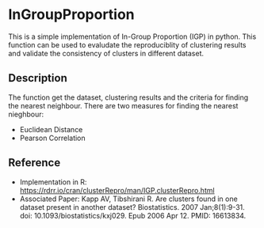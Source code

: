 # InGroupProportion
This is a simple implementation of In-Group Proportion (IGP) in python.
This function can be used to evaludate the reproduciblity of clustering results and validate the consistency of clusters in different dataset.

## Description
The function get the dataset, clustering results and the criteria for finding the nearest neighbour.
There are two measures for finding the nearest nieghbour:
- Euclidean Distance
- Pearson Correlation

## Reference
- Implementation in R: https://rdrr.io/cran/clusterRepro/man/IGP.clusterRepro.html
- Associated Paper: Kapp AV, Tibshirani R. Are clusters found in one dataset present in another dataset? Biostatistics. 2007 Jan;8(1):9-31. doi: 10.1093/biostatistics/kxj029. Epub 2006 Apr 12. PMID: 16613834.
